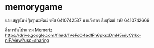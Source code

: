 # memorygame
นายเสฏฐนันท์ ฐิตฐานะพัฒน์ รหัส 6410742537
นายภัทรกร ลิ้มสุวัฒน์ รหัส 6410742669

ลิ้งการรันโปรแกรม Memoriz
https://drive.google.com/file/d/1VePsO4edfFh6pksxDmH5miyCj1kc-nlF/view?usp=sharing
